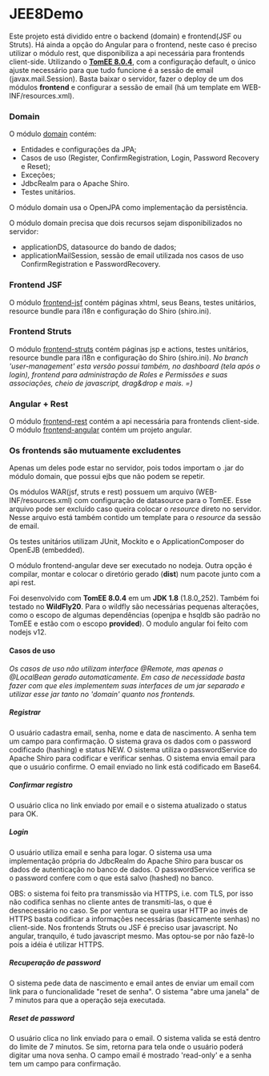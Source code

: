 # JEE8Demo

Este projeto está dividido entre o backend (domain) e frontend(JSF ou Struts). Há ainda a opção do Angular para o frontend, neste caso é preciso utilizar o módulo rest, que disponibiliza a api necessária para frontends client-side. Utilizando o <a href="https://tomee.apache.org/download-ng.html">**TomEE 8.0.4**</a>, com a configuração default, o único ajuste necessário para que tudo funcione é a sessão de email (javax.mail.Session). Basta baixar o servidor, fazer o deploy de um dos módulos **frontend** e configurar a sessão de email (há um template em WEB-INF/resources.xml).

### Domain
O módulo <a href="https://github.com/luisfga/JEE8Demo/tree/master/domain">domain</a> contém:
- Entidades e configurações da JPA;
- Casos de uso (Register, ConfirmRegistration, Login, Password Recovery e Reset);
- Exceções;
- JdbcRealm para o Apache Shiro.
- Testes unitários.

O módulo domain usa o OpenJPA como implementação da persistência.
    
O módulo domain precisa que dois recursos sejam disponibilizados no servidor:
- applicationDS, datasource do bando de dados;
- applicationMailSession, sessão de email utilizada nos casos de uso ConfirmRegistration e PasswordRecovery.

### Frontend JSF
O módulo <a href="https://github.com/luisfga/JEE8Demo/tree/master/frontend-jsf">frontend-jsf</a> contém páginas xhtml, seus Beans, testes unitários, resource bundle para i18n e configuração do Shiro (shiro.ini).

### Frontend Struts
O módulo <a href="https://github.com/luisfga/JEE8Demo/tree/master/frontend-struts">frontend-struts</a> contém páginas jsp e actions, testes unitários, resource bundle para i18n e configuração do Shiro (shiro.ini). *No branch 'user-management' esta versão possui também, no dashboard (tela após o login), frontend para administração de Roles e Permissões e suas associações, cheio de javascript, drag&drop e mais. =)*

### Angular + Rest
O módulo <a href="https://github.com/luisfga/JEE8Demo/tree/master/frontend-rest">frontend-rest</a> contém a api necessária para frontends client-side. O módulo <a href="https://github.com/luisfga/JEE8Demo/tree/master/frontend-angular">frontend-angular</a> contém um projeto angular.

### Os frontends são mutuamente excludentes
Apenas um deles pode estar no servidor, pois todos importam o .jar do módulo domain, que possui ejbs que não podem se repetir.

Os módulos WAR(jsf, struts e rest) possuem um arquivo (WEB-INF/resources.xml) com configuração de datasource para o TomEE. Esse arquivo pode ser excluído caso queira colocar o *resource* direto no servidor. Nesse arquivo está também contido um template para o *resource* da sessão de email.

Os testes unitários utilizam JUnit, Mockito e o ApplicationComposer do OpenEJB (embedded).

O módulo frontend-angular deve ser executado no nodeja. Outra opção é compilar, montar e colocar o diretório gerado (**dist**) num pacote junto com a api rest.

Foi desenvolvido com **TomEE 8.0.4** em um **JDK 1.8** (1.8.0_252). Também foi testado no **WildFly20**. Para o wildfly são necessárias pequenas alterações, como o escopo de algumas dependências (openjpa e hsqldb são padrão no TomEE e estão com o escopo **provided**). O modulo angular foi feito com nodejs v12.

#### Casos de uso

*Os casos de uso não utilizam interface @Remote, mas apenas o @LocalBean gerado automaticamente. Em caso de necessidade basta fazer com que eles implementem suas interfaces de um jar separado e utilizar esse jar tanto no 'domain' quanto nos frontends.*

##### Registrar
O usuário cadastra email, senha, nome e data de nascimento. A senha tem um campo para confirmação. O sistema grava os dados com o password codificado (hashing) e status NEW. O sistema utiliza o passwordService do Apache Shiro para codificar e verificar senhas. O sistema envia email para que o usuário confirme. O email enviado no link está codificado em Base64.
    
##### Confirmar registro
O usuário clica no link enviado por email e o sistema atualizado o status para OK.
    
##### Login
O usuário utiliza email e senha para logar. O sistema usa uma implementação própria do JdbcRealm do Apache Shiro para buscar os dados de autenticação no banco de dados. O passwordService verifica se o password confere com o que está salvo (hashed) no banco. 

OBS: o sistema foi feito pra transmissão via HTTPS, i.e. com TLS, por isso não codifica senhas no cliente antes de transmiti-las, o que é desnecessário no caso. Se por ventura se queira usar HTTP ao invés de HTTPS basta codificar a informações necessárias (basicamente senhas) no client-side. Nos frontends Struts ou JSF é preciso usar javascript. No angular, tranquilo, é tudo javascript mesmo. Mas optou-se por não fazê-lo pois a idéia é utilizar HTTPS.
    
##### Recuperação de password
O sistema pede data de nascimento e email antes de enviar um email com link para o funcionalidade "reset de senha". O sistema "abre uma janela" de 7 minutos para que a operação seja executada.
    
##### Reset de password
O usuário clica no link enviado para o email. O sistema valida se está dentro do limite de 7 minutos. Se sim, retorna para tela onde o usuário poderá digitar uma nova senha. O campo email é mostrado 'read-only' e a senha tem um campo para confirmação.

